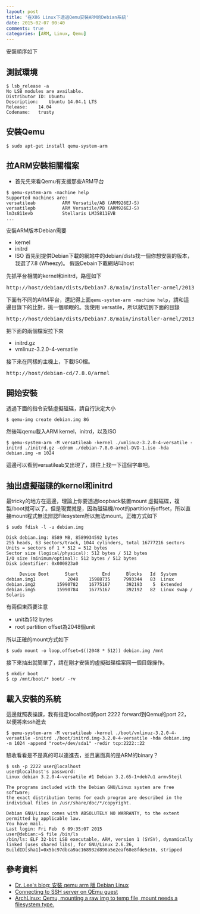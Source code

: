 ```yaml
---
layout: post
title: '在X86 Linux下透過Qemu安裝ARM的Debian系統'
date: 2015-02-07 00:40
comments: true
categories: [ARM, Linux, Qemu] 
---
```

安裝順序如下

## 測試環境
```
$ lsb_release -a
No LSB modules are available.
Distributor ID:	Ubuntu
Description:	Ubuntu 14.04.1 LTS
Release:	14.04
Codename:	trusty
```

## 安裝Qemu
```
$ sudo apt-get install qemu-system-arm
```

## 拉ARM安裝相關檔案
* 首先先來看Qemu有支援那些ARM平台
```
$ qemu-system-arm -machine help
Supported machines are:
versatileab          ARM Versatile/AB (ARM926EJ-S)
versatilepb          ARM Versatile/PB (ARM926EJ-S)
lm3s811evb           Stellaris LM3S811EVB
...
```

安裝ARM版本Debian需要

* kernel
* initrd
* ISO
首先到提供Debian下載的網站中的debian/dists找一個你想安裝的版本，我選了7.8 (Wheezy)。
假設Debain下載網站叫host

先抓平台相關的kernel和initrd，路徑如下
<pre>http://host/debian/dists/Debian7.8/main/installer-armel/20130430/images/</pre>
下面有不同的ARM平台，還記得上面`qemu-system-arm -machine help`，請和這邊目錄下的比對，挑一個順眼的。我使用
versatile，所以就切到下面的目錄
<pre>http://host/debian/dists/Debian7.8/main/installer-armel/20130430/images/versatile/netboot/</pre>
把下面的兩個檔案拉下來

* initrd.gz  
* vmlinuz-3.2.0-4-versatile

接下來在同樣的主機上，下載ISO檔。
<pre>http://host/debian-cd/7.8.0/armel</pre>

## 開始安裝
透過下面的指令安裝虛擬磁碟，請自行決定大小
```
$ qemu-img create debian.img 8G
```

然後叫qemu載入ARM kernel，initrd，以及ISO
```
$ qemu-system-arm -M versatileab -kernel ./vmlinuz-3.2.0-4-versatile -initrd ./initrd.gz -cdrom ./debian-7.8.0-armel-DVD-1.iso -hda debian.img -m 1024
```
這邊可以看到versatileab又出現了，請往上找一下這個字串吧。

## 抽出虛擬磁碟的kernel和initrd
最tricky的地方在這邊，理論上你要透過loopback裝置mount 虛擬磁碟，複製/boot就可以了。但是現實就是，因為磁碟機/root的partition有offset，所以直接mount程式無法辨認Filesystem所以無法mount。正確方式如下

```
$ sudo fdisk -l -u debian.img 

Disk debian.img: 8589 MB, 8589934592 bytes
255 heads, 63 sectors/track, 1044 cylinders, total 16777216 sectors
Units = sectors of 1 * 512 = 512 bytes
Sector size (logical/physical): 512 bytes / 512 bytes
I/O size (minimum/optimal): 512 bytes / 512 bytes
Disk identifier: 0x000823a0

     Device Boot      Start         End      Blocks   Id  System
debian.img1            2048    15988735     7993344   83  Linux
debian.img2        15990782    16775167      392193    5  Extended
debian.img5        15990784    16775167      392192   82  Linux swap / Solaris
```
有兩個東西要注意

* unit為512 bytes
* root partition offset為2048個unit

所以正確的mount方式如下

```
$ sudo mount -o loop,offset=$((2048 * 512)) debian.img /mnt
```

接下來抽出就簡單了，請在剛才安裝的虛擬磁碟檔案同一個目錄操作。

```
$ mkdir boot
$ cp /mnt/boot/* boot/ -rv
```

## 載入安裝的系統
這邊就照表操課，我有指定localhost將port 2222 forward到Qemu的port 22，以便將來ssh進去

```
$ qemu-system-arm -M versatileab -kernel ./boot/vmlinuz-3.2.0-4-versatile -initrd ./boot/initrd.img-3.2.0-4-versatile -hda debian.img -m 1024 -append "root=/dev/sda1" -redir tcp:2222::22
```

驗收看看是不是真的可以連進去，並且裏面真的是ARM的binary？
```
$ ssh -p 2222 user@localhost
user@localhost's password: 
Linux debian 3.2.0-4-versatile #1 Debian 3.2.65-1+deb7u1 armv5tejl

The programs included with the Debian GNU/Linux system are free software;
the exact distribution terms for each program are described in the
individual files in /usr/share/doc/*/copyright.

Debian GNU/Linux comes with ABSOLUTELY NO WARRANTY, to the extent
permitted by applicable law.
You have mail.
Last login: Fri Feb  6 09:35:07 2015
user@debian:~$ file /bin/ls
/bin/ls: ELF 32-bit LSB executable, ARM, version 1 (SYSV), dynamically linked (uses shared libs), for GNU/Linux 2.6.26, BuildID[sha1]=0x5bc97dbca9ac168932d898a5e2eaf68e8fde5e16, stripped
```

## 參考資料

* [Dr. Lee's blog: 安裝 qemu arm 版 Debian Linux](http://pominglee.blogspot.tw/2012/11/qemu-arm-debian-linux.html)
* [Connecting to SSH server on QEmu guest](http://www.bramschoenmakers.nl/en/node/100.html)
* [ArchLinux: Qemu, mounting a raw img to temp file, mount needs a filesystem type.](https://bbs.archlinux.org/viewtopic.php?id=95326)
